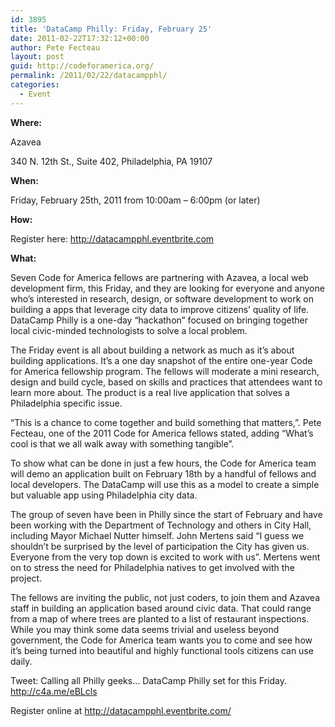 ```yaml
---
id: 3895
title: 'DataCamp Philly: Friday, February 25'
date: 2011-02-22T17:32:12+00:00
author: Pete Fecteau
layout: post
guid: http://codeforamerica.org/
permalink: /2011/02/22/datacampphl/
categories:
  - Event
---
```

**[<img class="alignright size-full wp-image-3897" title="liberty bell stamp" src="http://codeforamerica.org/wp-content/uploads/2011/02/liberty-bell-stamp.bmp" alt="" />](http://datacampphl.eventbrite.com)Where:**
  
Azavea
  
340 N. 12th St., Suite 402, Philadelphia, PA 19107

**When:**
  
Friday, February 25th, 2011 from 10:00am &#8211; 6:00pm (or later)

**How:**
  
Register here: <http://datacampphl.eventbrite.com>

**What:**
  
Seven Code for America fellows are partnering with Azavea, a local web development firm, this Friday, and they are looking for everyone and anyone who’s interested in research, design, or software development to work on building a apps that leverage city data to improve citizens’ quality of life. DataCamp Philly is a one-day “hackathon” focused on bringing together local civic-minded technologists to solve a local problem.

The Friday event is all about building a network as much as it’s about building applications. It’s a one day snapshot of the entire one-year Code for America fellowship program. The fellows will moderate a mini research, design and build cycle, based on skills and practices that attendees want to learn more about. The product is a real live application that solves a Philadelphia specific issue.

“This is a chance to come together and build something that matters,”. Pete Fecteau, one of the 2011 Code for America fellows stated, adding “What’s cool is that we all walk away with something tangible”.

To show what can be done in just a few hours, the Code for America team will demo an application built on February 18th by a handful of fellows and local developers. The DataCamp will use this as a model to create a simple but valuable app using Philadelphia city data.

The group of seven have been in Philly since the start of February and have been working with the Department of Technology and others in City Hall, including Mayor Michael Nutter himself. John Mertens said “I guess we shouldn’t be surprised by the level of participation the City has given us. Everyone from the very top down is excited to work with us”. Mertens went on to stress the need for Philadelphia natives to get involved with the project.

The fellows are inviting the public, not just coders, to join them and Azavea staff in building an application based around civic data. That could range from a map of where trees are planted to a list of restaurant inspections. While you may think some data seems trivial and useless beyond government, the Code for America team wants you to come and see how it’s being turned into beautiful and highly functional tools citizens can use daily.

Tweet: Calling all Philly geeks&#8230; DataCamp Philly set for this Friday. <http://c4a.me/eBLcls>

Register online at <http://datacampphl.eventbrite.com/>